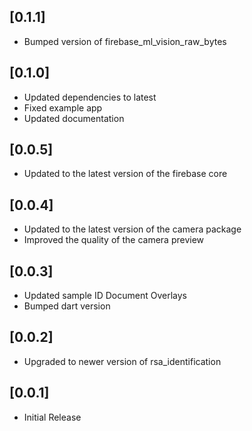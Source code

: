 ## [0.1.1]

- Bumped version of firebase_ml_vision_raw_bytes

## [0.1.0]

- Updated dependencies to latest
- Fixed example app
- Updated documentation

## [0.0.5]

- Updated to the latest version of the firebase core

## [0.0.4]

- Updated to the latest version of the camera package
- Improved the quality of the camera preview

## [0.0.3]

- Updated sample ID Document Overlays
- Bumped dart version

## [0.0.2]

- Upgraded to newer version of rsa_identification

## [0.0.1]

- Initial Release

